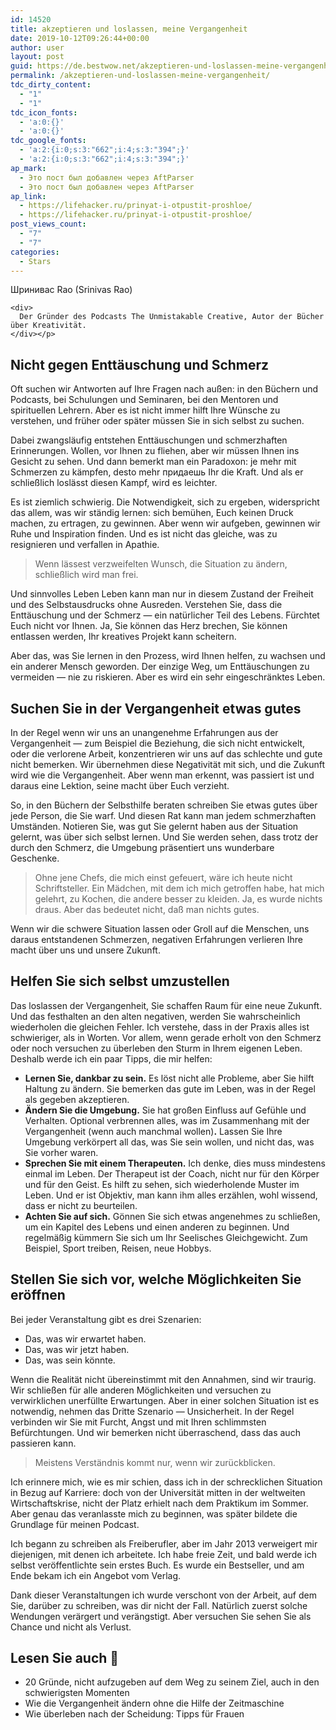 ```yaml
---
id: 14520
title: akzeptieren und loslassen, meine Vergangenheit
date: 2019-10-12T09:26:44+00:00
author: user
layout: post
guid: https://de.bestwow.net/akzeptieren-und-loslassen-meine-vergangenheit/
permalink: /akzeptieren-und-loslassen-meine-vergangenheit/
tdc_dirty_content:
  - "1"
  - "1"
tdc_icon_fonts:
  - 'a:0:{}'
  - 'a:0:{}'
tdc_google_fonts:
  - 'a:2:{i:0;s:3:"662";i:4;s:3:"394";}'
  - 'a:2:{i:0;s:3:"662";i:4;s:3:"394";}'
ap_mark:
  - Это пост был добавлен через AftParser
  - Это пост был добавлен через AftParser
ap_link:
  - https://lifehacker.ru/prinyat-i-otpustit-proshloe/
  - https://lifehacker.ru/prinyat-i-otpustit-proshloe/
post_views_count:
  - "7"
  - "7"
categories:
  - Stars
---
```

<div>
  <div>
  </div>
  
  <div>
    <div>
      Шринивас Rao (Srinivas Rao)
    </div>
    
    <div>
      Der Gründer des Podcasts The Unmistakable Creative, Autor der Bücher über Kreativität.
    </div></p>
  </div></p>
</div>

## Nicht gegen Enttäuschung und Schmerz

Oft suchen wir Antworten auf Ihre Fragen nach außen: in den Büchern und Podcasts, bei Schulungen und Seminaren, bei den Mentoren und spirituellen Lehrern. Aber es ist nicht immer hilft Ihre Wünsche zu verstehen, und früher oder später müssen Sie in sich selbst zu suchen.

Dabei zwangsläufig entstehen Enttäuschungen und schmerzhaften Erinnerungen. Wollen, vor Ihnen zu fliehen, aber wir müssen Ihnen ins Gesicht zu sehen. Und dann bemerkt man ein Paradoxon: je mehr mit Schmerzen zu kämpfen, desto mehr придаешь Ihr die Kraft. Und als er schließlich loslässt diesen Kampf, wird es leichter.

Es ist ziemlich schwierig. Die Notwendigkeit, sich zu ergeben, widerspricht das allem, was wir ständig lernen: sich bemühen, Euch keinen Druck machen, zu ertragen, zu gewinnen. Aber wenn wir aufgeben, gewinnen wir Ruhe und Inspiration finden. Und es ist nicht das gleiche, was zu resignieren und verfallen in Apathie.

> Wenn lässest verzweifelten Wunsch, die Situation zu ändern, schließlich wird man frei.

Und sinnvolles Leben Leben kann man nur in diesem Zustand der Freiheit und des Selbstausdrucks ohne Ausreden. Verstehen Sie, dass die Enttäuschung und der Schmerz — ein natürlicher Teil des Lebens. Fürchtet Euch nicht vor Ihnen. Ja, Sie können das Herz brechen, Sie können entlassen werden, Ihr kreatives Projekt kann scheitern.

Aber das, was Sie lernen in den Prozess, wird Ihnen helfen, zu wachsen und ein anderer Mensch geworden. Der einzige Weg, um Enttäuschungen zu vermeiden — nie zu riskieren. Aber es wird ein sehr eingeschränktes Leben.

## Suchen Sie in der Vergangenheit etwas gutes

In der Regel wenn wir uns an unangenehme Erfahrungen aus der Vergangenheit — zum Beispiel die Beziehung, die sich nicht entwickelt, oder die verlorene Arbeit, konzentrieren wir uns auf das schlechte und gute nicht bemerken. Wir übernehmen diese Negativität mit sich, und die Zukunft wird wie die Vergangenheit. Aber wenn man erkennt, was passiert ist und daraus eine Lektion, seine macht über Euch verzieht.

So, in den Büchern der Selbsthilfe beraten schreiben Sie etwas gutes über jede Person, die Sie warf. Und diesen Rat kann man jedem schmerzhaften Umständen. Notieren Sie, was gut Sie gelernt haben aus der Situation gelernt, was über sich selbst lernen. Und Sie werden sehen, dass trotz der durch den Schmerz, die Umgebung präsentiert uns wunderbare Geschenke.

> Ohne jene Chefs, die mich einst gefeuert, wäre ich heute nicht Schriftsteller. Ein Mädchen, mit dem ich mich getroffen habe, hat mich gelehrt, zu Kochen, die andere besser zu kleiden. Ja, es wurde nichts draus. Aber das bedeutet nicht, daß man nichts gutes.

Wenn wir die schwere Situation lassen oder Groll auf die Menschen, uns daraus entstandenen Schmerzen, negativen Erfahrungen verlieren Ihre macht über uns und unsere Zukunft.

## Helfen Sie sich selbst umzustellen

Das loslassen der Vergangenheit, Sie schaffen Raum für eine neue Zukunft. Und das festhalten an den alten negativen, werden Sie wahrscheinlich wiederholen die gleichen Fehler. Ich verstehe, dass in der Praxis alles ist schwieriger, als in Worten. Vor allem, wenn gerade erholt von den Schmerz oder noch versuchen zu überleben den Sturm in Ihrem eigenen Leben. Deshalb werde ich ein paar Tipps, die mir helfen:

  * **Lernen Sie, dankbar zu sein.** Es löst nicht alle Probleme, aber Sie hilft Haltung zu ändern. Sie bemerken das gute im Leben, was in der Regel als gegeben akzeptieren.
  * **Ändern Sie die Umgebung.** Sie hat großen Einfluss auf Gefühle und Verhalten. Optional verbrennen alles, was im Zusammenhang mit der Vergangenheit (wenn auch manchmal wollen)**.** Lassen Sie Ihre Umgebung verkörpert all das, was Sie sein wollen, und nicht das, was Sie vorher waren.
  * **Sprechen Sie mit einem Therapeuten.** Ich denke, dies muss mindestens einmal im Leben. Der Therapeut ist der Coach, nicht nur für den Körper und für den Geist. Es hilft zu sehen, sich wiederholende Muster im Leben. Und er ist Objektiv, man kann ihm alles erzählen, wohl wissend, dass er nicht zu beurteilen.
  * **Achten Sie auf sich.** Gönnen Sie sich etwas angenehmes zu schließen, um ein Kapitel des Lebens und einen anderen zu beginnen. Und regelmäßig kümmern Sie sich um Ihr Seelisches Gleichgewicht. Zum Beispiel, Sport treiben, Reisen, neue Hobbys.

## Stellen Sie sich vor, welche Möglichkeiten Sie eröffnen

Bei jeder Veranstaltung gibt es drei Szenarien:

  * Das, was wir erwartet haben.
  * Das, was wir jetzt haben.
  * Das, was sein könnte.

Wenn die Realität nicht übereinstimmt mit den Annahmen, sind wir traurig. Wir schließen für alle anderen Möglichkeiten und versuchen zu verwirklichen unerfüllte Erwartungen. Aber in einer solchen Situation ist es notwendig, nehmen das Dritte Szenario — Unsicherheit. In der Regel verbinden wir Sie mit Furcht, Angst und mit Ihren schlimmsten Befürchtungen. Und wir bemerken nicht überraschend, dass das auch passieren kann.

> Meistens Verständnis kommt nur, wenn wir zurückblicken.

Ich erinnere mich, wie es mir schien, dass ich in der schrecklichen Situation in Bezug auf Karriere: doch von der Universität mitten in der weltweiten Wirtschaftskrise, nicht der Platz erhielt nach dem Praktikum im Sommer. Aber genau das veranlasste mich zu beginnen, was später bildete die Grundlage für meinen Podcast.

Ich begann zu schreiben als Freiberufler, aber im Jahr 2013 verweigert mir diejenigen, mit denen ich arbeitete. Ich habe freie Zeit, und bald werde ich selbst veröffentlichte sein erstes Buch. Es wurde ein Bestseller, und am Ende bekam ich ein Angebot vom Verlag.

Dank dieser Veranstaltungen ich wurde verschont von der Arbeit, auf dem Sie, darüber zu schreiben, was dir nicht der Fall. Natürlich zuerst solche Wendungen verärgert und verängstigt. Aber versuchen Sie sehen Sie als Chance und nicht als Verlust.

<div>
  <h2 class="read-also__title">
    <span>Lesen Sie auch</span> <span>🧐 </span>
  </h2>
  
  <ul class="read-also__list">
    <li>
      20 Gründe, nicht aufzugeben auf dem Weg zu seinem Ziel, auch in den schwierigsten Momenten
    </li>
    <li>
      Wie die Vergangenheit ändern ohne die Hilfe der Zeitmaschine
    </li>
    <li>
      Wie überleben nach der Scheidung: Tipps für Frauen
    </li>
  </ul>
</div>